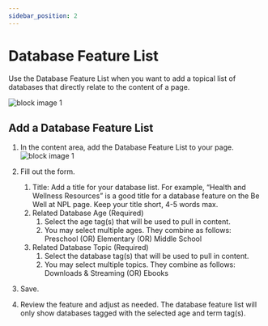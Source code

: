 ```yaml
---
sidebar_position: 2
---
```


# Database Feature List

Use the Database Feature List when you want to add a topical list of databases that directly relate to the content of a page.

![block image 1](/img/database-feature-1.png)

## Add a Database Feature List

1. In the content area, add the Database Feature List to your page.
![block image 1](/img/database-feature-2.png)

1. Fill out the form.  

   1. Title: Add a title for your database list. For example, “Health and Wellness Resources” is a good title for a database feature on the Be Well at NPL page. Keep your title short, 4-5 words max.
   1. Related Database Age (Required)
      1. Select the age tag(s) that will be used to pull in content.
      1. You may select multiple ages. They combine as follows: Preschool (OR) Elementary (OR) Middle School
   1. Related Database Topic (Required)
      1. Select the database tag(s) that will be used to pull in content.
      1. You may select multiple topics. They combine as follows: Downloads & Streaming (OR) Ebooks

1. Save.

1. Review the feature and adjust as needed. The database feature list will only show databases tagged with the selected age and term tag(s).
